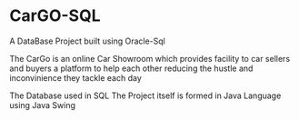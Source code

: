 # CarGO-SQL

A DataBase Project built using Oracle-Sql 

The CarGo is an online Car Showroom which provides facility to car sellers and buyers a platform to help each other reducing the hustle and inconvinience they tackle each day

The Database used in SQL
The Project itself is formed in Java Language using Java Swing
